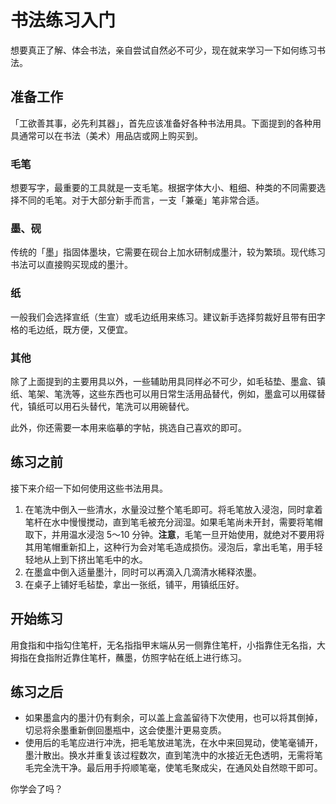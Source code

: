 # 书法练习入门

想要真正了解、体会书法，亲自尝试自然必不可少，现在就来学习一下如何练习书法。

<!--more-->

## 准备工作

「工欲善其事，必先利其器」，首先应该准备好各种书法用具。下面提到的各种用具通常可以在书法（美术）用品店或网上购买到。

### 毛笔

想要写字，最重要的工具就是一支毛笔。根据字体大小、粗细、种类的不同需要选择不同的毛笔。对于大部分新手而言，一支「兼毫」笔非常合适。

### 墨、砚

传统的「墨」指固体墨块，它需要在砚台上加水研制成墨汁，较为繁琐。现代练习书法可以直接购买现成的墨汁。

### 纸

一般我们会选择宣纸（生宣）或毛边纸用来练习。建议新手选择剪裁好且带有田字格的毛边纸，既方便，又便宜。

### 其他

除了上面提到的主要用具以外，一些辅助用具同样必不可少，如毛毡垫、墨盒、镇纸、笔架、笔洗等，这些东西也可以用日常生活用品替代，例如，墨盒可以用碟替代，镇纸可以用石头替代，笔洗可以用碗替代。

此外，你还需要一本用来临摹的字帖，挑选自己喜欢的即可。

## 练习之前
 
接下来介绍一下如何使用这些书法用具。

1. 在笔洗中倒入一些清水，水量没过整个笔毛即可。将毛笔放入浸泡，同时拿着笔杆在水中慢慢搅动，直到笔毛被充分润湿。如果毛笔尚未开封，需要将笔帽取下，并用温水浸泡 5～10 分钟。**注意**，毛笔一旦开始使用，就绝对不要用将其用笔帽重新扣上，这种行为会对笔毛造成损伤。浸泡后，拿出毛笔，用手轻轻地从上到下挤出笔毛中的水。
2. 在墨盒中倒入适量墨汁，同时可以再滴入几滴清水稀释浓墨。
3. 在桌子上铺好毛毡垫，拿出一张纸，铺平，用镇纸压好。

## 开始练习

用食指和中指勾住笔杆，无名指指甲末端从另一侧靠住笔杆，小指靠住无名指，大拇指在食指附近靠住笔杆，蘸墨，仿照字帖在纸上进行练习。

## 练习之后

- 如果墨盒内的墨汁仍有剩余，可以盖上盒盖留待下次使用，也可以将其倒掉，切忌将余墨重新倒回墨瓶中，这会使墨汁更易变质。
- 使用后的毛笔应进行冲洗，把毛笔放进笔洗，在水中来回晃动，使笔毫铺开，墨汁散出。换水并重复该过程数次，直到笔洗中的水接近无色透明，无需将笔毛完全洗干净。最后用手捋顺笔毫，使笔毛聚成尖，在通风处自然晾干即可。

你学会了吗？
